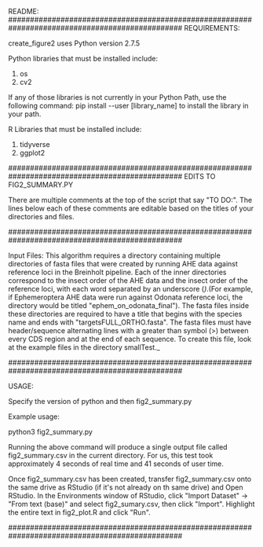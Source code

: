 README:
################################################################################################
REQUIREMENTS:

create_figure2 uses Python version 2.7.5

Python libraries that must be installed include:

1. os
2. cv2

If any of those libraries is not currently in your Python Path, use the following command:
pip install --user [library_name]
to install the library in your path.

R Libraries that must be installed include:

1. tidyverse
2. ggplot2

################################################################################################
EDITS TO FIG2_SUMMARY.PY

There are multiple comments at the top of the script that say "TO DO:". The lines below each of these comments are editable based on the titles of your directories and files. 

################################################################################################

Input Files:
This algorithm requires a directory containing multiple directories of fasta files that were created by running AHE data against reference loci in the Breinholt pipeline. Each of the inner directories correspond to the insect order of the AHE data and the insect order of the reference loci, with each word separated by an underscore (_)_.(For example, if Ephemeroptera AHE data were run against Odonata reference loci, the directory would be titled "ephem_on_odonata_final"). The fasta files inside these directories are required to have a title that begins with the species name and ends with "targetsFULL_ORTHO.fasta". The fasta files  must have header/sequence alternating lines with a greater than symbol (>) between every CDS region and at the end of each sequence. To create this file, look at the example files in the directory smallTest._

################################################################################################

USAGE:

Specify the version of python and then fig2_summary.py

Example usage:

python3 fig2_summary.py

Running the above command will produce a single output file called fig2_summary.csv in the current directory. For us, this test took
approximately 4 seconds of real time and 41 seconds of user time.

Once fig2_summary.csv has been created, transfer fig2_summary.csv onto the same drive as RStudio (if it's not already on th same drive) and Open RStudio. In the Environments window of RStudio, click "Import Dataset" -> "From text (base)" and select fig2_sumary.csv, then click "Import". Highlight the entire text in fig2_plot.R and click "Run". 

################################################################################################


